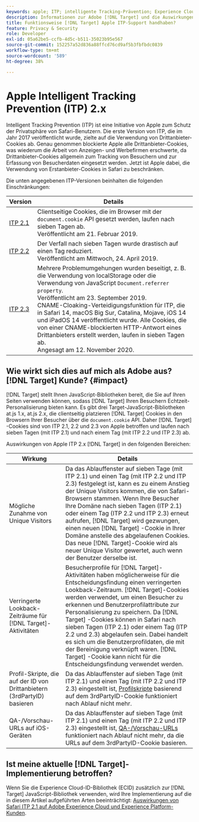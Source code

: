 ```yaml
---
keywords: apple; ITP; intelligente Tracking-Prävention; Experience Cloud ID; ecid; itp
description: Informationen zur Adobe [!DNL Target] und die Auswirkungen der Initiative Apple Intelligent Tracking Prevention (ITP) zum Schutz der Privatsphäre von Safari-Benutzern.
title: Funktionsweise [!DNL Target] Apple ITP-Support handhaben?
feature: Privacy & Security
role: Developer
exl-id: 05a62be5-ccfb-4d5c-b511-35023b95e567
source-git-commit: 152257a52d836a88ffcd76cd9af5b3fbfbdc0839
workflow-type: tm+mt
source-wordcount: '589'
ht-degree: 38%

---
```


# Apple Intelligent Tracking Prevention (ITP) 2.x

Intelligent Tracking Prevention (ITP) ist eine Initiative von Apple zum Schutz der Privatsphäre von Safari-Benutzern. Die erste Version von ITP, die im Jahr 2017 veröffentlicht wurde, zielte auf die Verwendung von Drittanbieter-Cookies ab. Genau genommen blockierte Apple alle Drittanbieter-Cookies, was wiederum die Arbeit von Anzeigen- und Werbefirmen erschwerte, da Drittanbieter-Cookies allgemein zum Tracking von Besuchern und zur Erfassung von Besucherdaten eingesetzt werden. Jetzt ist Apple dabei, die Verwendung von Erstanbieter-Cookies in Safari zu beschränken.

Die unten angegebenen ITP-Versionen beinhalten die folgenden Einschränkungen:

| Version | Details |
| --- | --- |
| [ITP 2.1](https://webkit.org/blog/8613/intelligent-tracking-prevention-2-1/) | Clientseitige Cookies, die im Browser mit der `document.cookie` API gesetzt werden, laufen nach sieben Tagen ab.<br>Veröffentlicht am 21. Februar 2019. |
| [ITP 2.2](https://webkit.org/blog/8828/intelligent-tracking-prevention-2-2/) | Der Verfall nach sieben Tagen wurde drastisch auf einen Tag reduziert.<br>Veröffentlicht am Mittwoch, 24. April 2019. |
| [ITP 2.3](https://webkit.org/blog/9521/intelligent-tracking-prevention-3-2/) | Mehrere Problemumgehungen wurden beseitigt, z. B. die Verwendung von localStorage oder die Verwendung von JavaScript `Document.referrer property`.<br>Veröffentlicht am 23. September 2019.<br>CNAME-Cloaking-Verteidigungsfunktion für ITP, die in Safari 14, macOS Big Sur, Catalina, Mojave, iOS 14 und iPadOS 14 veröffentlicht wurde. Alle Cookies, die von einer CNAME-blockierten HTTP-Antwort eines Drittanbieters erstellt werden, laufen in sieben Tagen ab.<br>Angesagt am 12. November 2020. |

## Wie wirkt sich dies auf mich als Adobe aus? [!DNL Target] Kunde? {#impact}

[!DNL Target] stellt Ihnen JavaScript-Bibliotheken bereit, die Sie auf Ihren Seiten verwenden können, sodass [!DNL Target] Ihren Besuchern Echtzeit-Personalisierung bieten kann. Es gibt drei Target-JavaScript-Bibliotheken at.js 1.x, at.js 2.x, die clientseitig platzieren [!DNL Target] Cookies in den Browsern Ihrer Besucher über die `document.cookie` API. Daher [!DNL Target] -Cookies sind von ITP 2.1, 2.2 und 2.3 von Apple betroffen und laufen nach sieben Tagen (mit ITP 2.1) und nach einem Tag (mit ITP 2.2 und ITP 2.3) ab.

Auswirkungen von Apple ITP 2.x [!DNL Target] in den folgenden Bereichen:

| Wirkung | Details |
| --- | --- |
| Mögliche Zunahme von Unique Visitors | Da das Ablauffenster auf sieben Tage (mit ITP 2.1) und einen Tag (mit ITP 2.2 und ITP 2.3) festgelegt ist, kann es zu einem Anstieg der Unique Visitors kommen, die von Safari-Browsern stammen. Wenn Ihre Besucher Ihre Domäne nach sieben Tagen (ITP 2.1) oder einem Tag (ITP 2.2 und ITP 2.3) erneut aufrufen, [!DNL Target] wird gezwungen, einen neuen [!DNL Target] -Cookie in Ihrer Domäne anstelle des abgelaufenen Cookies. Das neue [!DNL Target]-Cookie wird als neuer Unique Visitor gewertet, auch wenn der Benutzer derselbe ist. |
| Verringerte Lookback-Zeiträume für [!DNL Target]-Aktivitäten | Besucherprofile für [!DNL Target]-Aktivitäten haben möglicherweise für die Entscheidungsfindung einen verringerten Lookback-Zeitraum. [!DNL Target]-Cookies werden verwendet, um einen Besucher zu erkennen und Benutzerprofilattribute zur Personalisierung zu speichern. Da [!DNL Target] -Cookies können in Safari nach sieben Tagen (ITP 2.1) oder einem Tag (ITP 2.2 und 2.3) abgelaufen sein. Dabei handelt es sich um die Benutzerprofildaten, die mit der Bereinigung verknüpft waren. [!DNL Target] -Cookie kann nicht für die Entscheidungsfindung verwendet werden. |
| Profil-Skripte, die auf der ID von Drittanbietern (3rdPartyID) basieren | Da das Ablauffenster auf sieben Tage (mit ITP 2.1) und einen Tag (mit ITP 2.2 und ITP 2.3) eingestellt ist, [Profilskripte](/help/main/c-target/c-visitor-profile/profile-parameters.md) basierend auf dem 3rdPartyID-Cookie funktioniert nach Ablauf nicht mehr. |
| QA-/Vorschau-URLs auf iOS-Geräten | Da das Ablauffenster auf sieben Tage (mit ITP 2.1) und einen Tag (mit ITP 2.2 und ITP 2.3) eingestellt ist, [QA-/Vorschau-URLs](/help/main/c-activities/c-activity-qa/activity-qa.md) funktioniert nach Ablauf nicht mehr, da die URLs auf dem 3rdPartyID-Cookie basieren. |

## Ist meine aktuelle [!DNL Target]-Implementierung betroffen?

Wenn Sie die Experience Cloud-ID-Bibliothek (ECID) zusätzlich zur [!DNL Target] JavaScript-Bibliothek verwenden, wird Ihre Implementierung auf die in diesem Artikel aufgeführten Arten beeinträchtigt: [Auswirkungen von Safari ITP 2.1 auf Adobe Experience Cloud und Experience Platform-Kunden](https://medium.com/adobetech/safari-itp-2-1-impact-on-adobe-experience-cloud-customers-9439cecb55ac).
